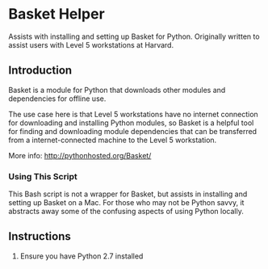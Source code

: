 # Basket Helper

Assists with installing and setting up Basket for Python. Originally written to assist users with Level 5 workstations at Harvard.

## Introduction

Basket is a module for Python that downloads other modules and dependencies for offline use.

The use case here is that Level 5 workstations have no internet connection for downloading and installing Python modules, so Basket is a helpful tool for finding and downloading module dependencies that can be transferred from a internet-connected machine to the Level 5 workstation.

More info: http://pythonhosted.org/Basket/

### Using This Script

This Bash script is not a wrapper for Basket, but assists in installing and setting up Basket on a Mac. For those who may not be Python savvy, it abstracts away some of the confusing aspects of using Python locally.

## Instructions

1. Ensure you have Python 2.7 installed